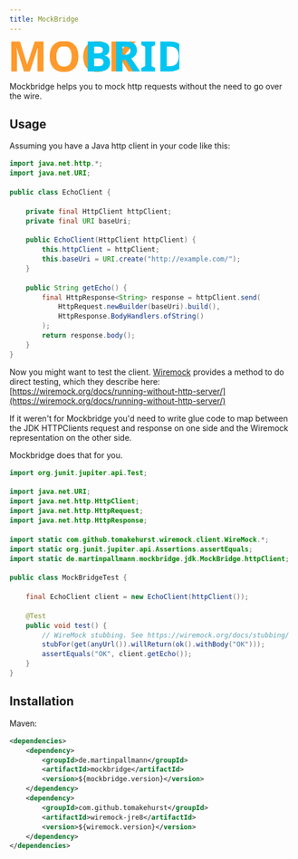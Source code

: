 ```yaml
---
title: MockBridge
---
```


<img src="gfx/logo.svg" alt="MockBridge" style="width: 300px;">

Mockbridge helps you to mock http requests
without the need to go over the wire.

## Usage

Assuming you have a Java http client in your code like this:
```java
import java.net.http.*;
import java.net.URI;

public class EchoClient {
    
    private final HttpClient httpClient;
    private final URI baseUri;
    
    public EchoClient(HttpClient httpClient) {
        this.httpClient = httpClient;
        this.baseUri = URI.create("http://example.com/");
    }
    
    public String getEcho() {
        final HttpResponse<String> response = httpClient.send(
            HttpRequest.newBuilder(baseUri).build(),
            HttpResponse.BodyHandlers.ofString()
        );
        return response.body();
    }
}
```

Now you might want to test the client.
[Wiremock](https://wiremock.org) provides a method to do direct testing, which they describe here:
[https://wiremock.org/docs/running-without-http-server/](https://wiremock.org/docs/running-without-http-server/)

If it weren't for Mockbridge you'd need to write glue code
to map between the JDK HTTPClients request and response on one side
and the Wiremock representation on the other side.

Mockbridge does that for you.

```java
import org.junit.jupiter.api.Test;

import java.net.URI;
import java.net.http.HttpClient;
import java.net.http.HttpRequest;
import java.net.http.HttpResponse;

import static com.github.tomakehurst.wiremock.client.WireMock.*;
import static org.junit.jupiter.api.Assertions.assertEquals;
import static de.martinpallmann.mockbridge.jdk.MockBridge.httpClient;

public class MockBridgeTest {

    final EchoClient client = new EchoClient(httpClient());

    @Test
    public void test() {
        // WireMock stubbing. See https://wiremock.org/docs/stubbing/
        stubFor(get(anyUrl()).willReturn(ok().withBody("OK")));
        assertEquals("OK", client.getEcho());
    }
}
```

## Installation
Maven:
```xml
<dependencies>
    <dependency>
        <groupId>de.martinpallmann</groupId>
        <artifactId>mockbridge</artifactId>
        <version>${mockbridge.version}</version>
    </dependency>
    <dependency>
        <groupId>com.github.tomakehurst</groupId>
        <artifactId>wiremock-jre8</artifactId>
        <version>${wiremock.version}</version>
    </dependency>
</dependencies>
```

